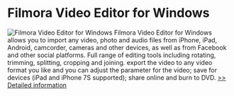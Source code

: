 # Filmora Video Editor for Windows
![Filmora Video Editor for Windows](https://mycommerce.akamaized.net/api/pimages/P300948042/BIG/300948042.PNG)
Filmora Video Editor for Windows allows you to import any video, photo and audio files from iPhone, iPad, Android, camcorder, cameras and other devices, as well as from Facebook and other social platforms. Full range of editing tools including rotating, trimming, splitting, cropping and joining. export the video to any video format you like and you can adjust the parameter for the video; save for devices (iPad and iPhone 7S supported); share online and burn to DVD.
[>> Detailed information](https://secure.shareit.com/shareit/product.html?productid=300948042&affiliateid=200057808)